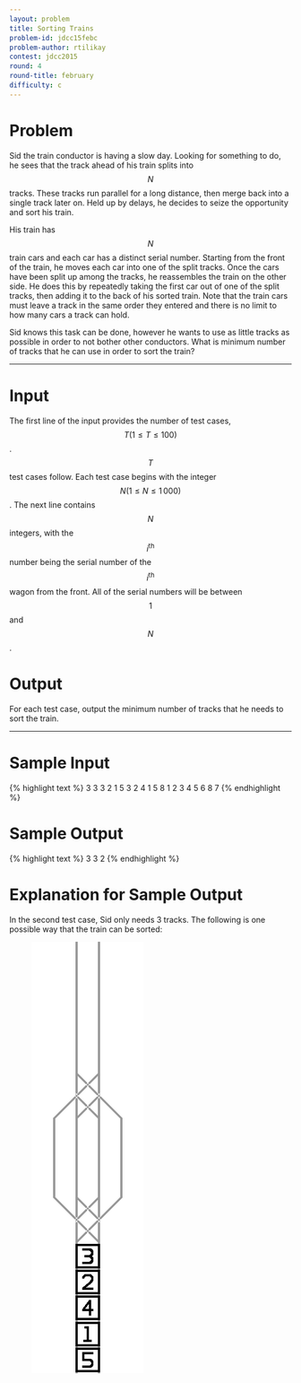 ```yaml
---
layout: problem
title: Sorting Trains
problem-id: jdcc15febc
problem-author: rtilikay
contest: jdcc2015
round: 4
round-title: february
difficulty: c
---
```


# Problem
Sid the train conductor is having a slow day. Looking for something to do, he sees that the track ahead of his train splits into $$N$$ tracks. These tracks run parallel for a long distance, then merge back into a single track later on. Held up by delays, he decides to seize the opportunity and sort his train.

His train has $$N$$ train cars and each car has a distinct serial number. Starting from the front of the train, he moves each car into one of the split tracks. Once the cars have been split up among the tracks, he reassembles the train on the other side. He does this by repeatedly taking the first car out of one of the split tracks, then adding it to the back of his sorted train. Note that the train cars must leave a track in the same order they entered and there is no limit to how many cars a track can hold.

Sid knows this task can be done, however he wants to use as little tracks as possible in order to not bother other conductors. What is minimum number of tracks that he can use in order to sort the train?

---

# Input
The first line of the input provides the number of test cases, $$T (1 \leq T \leq 100)$$. $$T$$ test cases follow. Each test case begins with the integer $$N (1 \leq N \leq 1\,000)$$. The next line contains $$N$$ integers, with the $$i^\text{th}$$ number being the serial number of the $$i^\text{th}$$ wagon from the front. All of the serial numbers will be between $$1$$ and $$N$$.

# Output
For each test case, output the minimum number of tracks that he needs to sort the train.

---

# Sample Input
{% highlight text %}
3
3
3 2 1
5
3 2 4 1 5
8
1 2 3 4 5 6 8 7
{% endhighlight %}


# Sample Output
{% highlight text %}
3
3
2
{% endhighlight %}

# Explanation for Sample Output
In the second test case, Sid only needs 3 tracks. The following is one possible way that the train can be sorted:
<figure>
	<img src="/assets/cpt/editorials/jdcc15febc.gif">
</figure>
